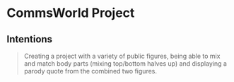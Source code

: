# CommsWorld Project

## Intentions
> Creating a project with a variety of public figures, being able to mix and match body parts (mixing top/bottom halves up) and displaying a parody quote from the combined two figures.


